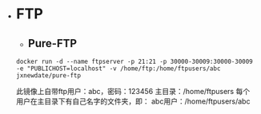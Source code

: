 - # FTP
  - ## Pure-FTP
  ```
  docker run -d --name ftpserver -p 21:21 -p 30000-30009:30000-30009 -e "PUBLICHOST=localhost" -v /home/ftp:/home/ftpusers/abc jxnewdate/pure-ftp
  ```
  此镜像上自带ftp用户：abc，密码：123456
  主目录：/home/ftpusers
  每个用户在主目录下有自己名字的文件夹，即：
  abc用户：/home/ftpusers/abc